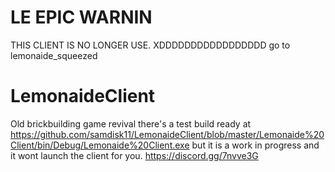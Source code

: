 # LE EPIC WARNIN
THIS CLIENT IS NO LONGER USE. XDDDDDDDDDDDDDDDDD go to lemonaide_squeezed


# LemonaideClient

Old brickbuilding game revival
there's a test build ready at https://github.com/samdisk11/LemonaideClient/blob/master/Lemonaide%20Client/bin/Debug/Lemonaide%20Client.exe but it is a work in progress and it wont launch the client for you.
https://discord.gg/7nvve3G
